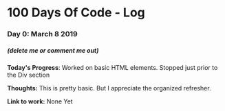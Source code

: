 # 100 Days Of Code - Log

### Day 0: March 8 2019
##### (delete me or comment me out)

**Today's Progress**: Worked on basic HTML elements.  Stopped just prior to the Div section

**Thoughts:** This is pretty basic.  But I appreciate the organized refresher.

**Link to work:** None Yet
